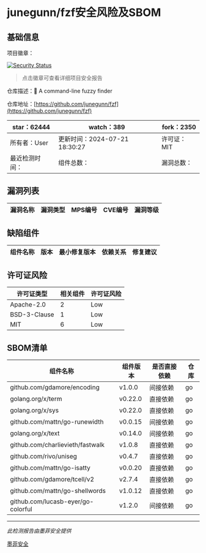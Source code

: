 # junegunn/fzf安全风险及SBOM

## 基础信息

项目徽章：

[![Security Status](https://www.murphysec.com/platform3/v31/badge/1815092040022147072.svg)](https://www.murphysec.com/console/report/1738990667777638400/1815092040022147072)

> 点击徽章可查看详细项目安全报告

仓库描述：:cherry_blossom: A command-line fuzzy finder

仓库地址：[https://github.com/junegunn/fzf](https://github.com/junegunn/fzf)

| star：62444 | watch：389 | fork：2350 |
| ----------- | -------------- | ------------ |
| 所有者：User | 更新时间：2024-07-21 18:30:27 | 许可证：MIT |
| 最近检测时间： | 组件总数： | 漏洞总数： |




## 漏洞列表

| 漏洞名称 | 漏洞类型 | MPS编号 | CVE编号 | 漏洞等级 |
| ------- | ------ | ------- | ------ | ----- |





## 缺陷组件

| 组件名称 | 版本 | 最小修复版本 | 依赖关系 | 修复建议 |
| -------- | ---- | ------------ | -------- | -------- |





## 许可证风险

| 许可证类型 | 相关组件 | 许可证风险 |
| ---------- | -------- | ---------- |
|Apache-2.0|2|Low|
|BSD-3-Clause|1|Low|
|MIT|6|Low|




## SBOM清单

| 组件名称 | 组件版本 | 是否直接依赖 | 仓库 |
| -------- | -------- | ------------ | ---- |
|github.com/gdamore/encoding|v1.0.0|间接依赖|go|
|golang.org/x/term|v0.22.0|直接依赖|go|
|golang.org/x/sys|v0.22.0|直接依赖|go|
|github.com/mattn/go-runewidth|v0.0.15|间接依赖|go|
|golang.org/x/text|v0.14.0|间接依赖|go|
|github.com/charlievieth/fastwalk|v1.0.8|直接依赖|go|
|github.com/rivo/uniseg|v0.4.7|直接依赖|go|
|github.com/mattn/go-isatty|v0.0.20|直接依赖|go|
|github.com/gdamore/tcell/v2|v2.7.4|直接依赖|go|
|github.com/mattn/go-shellwords|v1.0.12|直接依赖|go|
|github.com/lucasb-eyer/go-colorful|v1.2.0|间接依赖|go|


------

*此检测报告由墨菲安全提供*

[墨菲安全](www.murphysec.com)